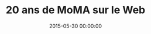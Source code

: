 ---
title: 20 ans de MoMA sur le Web
date: 2015-05-30 00:00:00
source-name: MoMA  
source-url: https://medium.com/@foe/mutant-materials-and-video-spaces-20-years-of-moma-on-the-web-e1da7d5463b8
image: 
id-youtube: WCBrmdvl9w0
id-soundcloud:
video-legende:
---